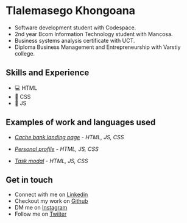 # Tlalemasego Khongoana 
- Software development student with Codespace.
- 2nd year Bcom Information Technology  student with Mancosa. 
- Business systems analysis certificate with UCT.
- Diploma Business Management and Entrepreneurship with Varstiy college.

## Skills and Experience
- :computer: HTML
- :bookmark: CSS
- :page_facing_up: JS

## Examples of work and languages used 

- *[Cache bank landing page](https://github.com/Masego11/SDF_Portfolio_Piece_TLAKHO601_FTO2403_Group-C_Tlalemasego-Khongoana_SDF11)* - *HTML, JS, CSS*
 

- *[Personal profile](https://github.com/Masego11/Module_8_TLAKHO601_FTO2403_Group-C_Tlalemasego-Khongoana_SDF08)*  - *HTML, JS, CSS*


- *[Task modal](https://github.com/Masego11/JSL_Portfolio_Piece_TLAKHO601_FTO2403_Group-C_Tlalemasego-Khongoana_JSL11)* - *HTML, JS, CSS*


## Get in touch

- Connect with me on [Linkedin](https://www.linkedin.com/feed/)
- Checkout my work on [Github](https://github.com/dashboard)
- DM me on [Instagram](https://www.instagram.com/)
- Follow me on [Twiiter](https://twitter.com/Tlalemasego1)




 
